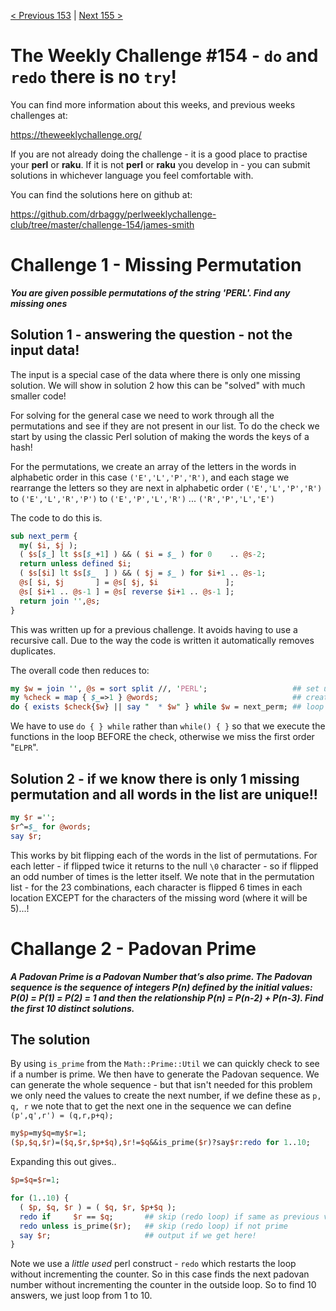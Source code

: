 [< Previous 153](https://github.com/drbaggy/perlweeklychallenge-club/tree/master/challenge-153/james-smith) |
[Next 155 >](https://github.com/drbaggy/perlweeklychallenge-club/tree/master/challenge-155/james-smith)
# The Weekly Challenge #154 - `do` and `redo` there is no `try`!

You can find more information about this weeks, and previous weeks challenges at:

  https://theweeklychallenge.org/

If you are not already doing the challenge - it is a good place to practise your
**perl** or **raku**. If it is not **perl** or **raku** you develop in - you can
submit solutions in whichever language you feel comfortable with.

You can find the solutions here on github at:

https://github.com/drbaggy/perlweeklychallenge-club/tree/master/challenge-154/james-smith

# Challenge 1 - Missing Permutation

***You are given possible permutations of the string 'PERL'. Find any missing ones***

## Solution 1 - answering the question - not the input data!

The input is a special case of the data where there is only one missing solution. We will show
in solution 2 how this can be "solved" with much smaller code!

For solving for the general case we need to work through all the permutations and see if they
are not present in our list. To do the check we start by using the classic Perl solution of making
the words the keys of a hash!

For the permutations, we create an array of the letters in the words in alphabetic order in this
case `('E','L','P','R')`, and each stage we rearrange the letters so they are next in alphabetic
order `('E','L','P','R')` to `('E','L','R','P')` to `('E','P','L','R')` ... `('R','P','L','E')`

The code to do this is.
```perl
sub next_perm {
  my( $i, $j );
  ( $s[$_] lt $s[$_+1] ) && ( $i = $_ ) for 0    .. @s-2;
  return unless defined $i;
  ( $s[$i] lt $s[$_  ] ) && ( $j = $_ ) for $i+1 .. @s-1;
  @s[ $i, $j       ] = @s[ $j, $i               ];
  @s[ $i+1 .. @s-1 ] = @s[ reverse $i+1 .. @s-1 ];
  return join '',@s;
}
```

This was written up for a previous challenge. It avoids having to use a recursive call. Due to
the way the code is written it automatically removes duplicates.

The overall code then reduces to:

```perl
my $w = join '', @s = sort split //, 'PERL';                   ## set up initial word
my %check = map { $_=>1 } @words;                              ## create look up
do { exists $check{$w} || say "  * $w" } while $w = next_perm; ## loop until complete
```

We have to use `do { } while` rather than `while() { }` so that
we execute the functions in the loop BEFORE the check, otherwise
we miss the first order "`ELPR`".

## Solution 2 - if we know there is only 1 missing permutation and all words in the list are unique!!

```perl
my $r ='';
$r^=$_ for @words;
say $r;
```

This works by bit flipping each of the words in the list of permutations. For each letter - if flipped
twice it returns to the null `\0` character - so if flipped an odd number of times is the letter itself.
We note that in the permutation list - for the 23 combinations, each character is flipped 6 times in
each location EXCEPT for the characters of the missing word (where it will be 5)...!

# Challange 2 - Padovan Prime

***A Padovan Prime is a Padovan Number that’s also prime. The Padovan sequence is the sequence of integers P(n) defined by the initial values: P(0) = P(1) = P(2) = 1 and then the relationship P(n) = P(n-2) + P(n-3). Find the first 10 distinct solutions.***

## The solution

By using `is_prime` from the `Math::Prime::Util` we can quickly check to see if a number is prime. We then have to generate the Padovan sequence. We can generate the whole sequence - but that isn't needed for this problem we only need the values to create the next number, if we define these as `p, q, r` we note that to get the next one in the sequence we can define `(p',q',r') = (q,r,p+q);`

```perl
my$p=my$q=my$r=1;
($p,$q,$r)=($q,$r,$p+$q),$r!=$q&&is_prime($r)?say$r:redo for 1..10;
```

Expanding this out gives..

```perl
$p=$q=$r=1;

for (1..10) {
  ( $p, $q, $r ) = ( $q, $r, $p+$q );
  redo if     $r == $q;       ## skip (redo loop) if same as previous value
  redo unless is_prime($r);   ## skip (redo loop) if not prime
  say $r;                     ## output if we get here!
}
```

Note we use a *little used* perl construct - `redo` which restarts the loop without incrementing the counter. So in this case finds the next padovan number without incrementing the counter in the outside loop. So to find 10 answers, we just loop from 1 to 10.
